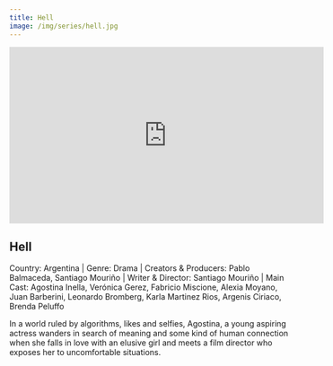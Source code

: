 ```yaml
---
title: Hell
image: /img/series/hell.jpg
---
```

<iframe width="560" height="315" src="https://player.vimeo.com/video/668658865?h=9e05ecd73b" frameborder="0" allow="accelerometer; autoplay; encrypted-media; gyroscope; picture-in-picture" allowfullscreen></iframe>

## Hell
Country: Argentina | Genre: Drama | Creators & Producers: Pablo Balmaceda, Santiago Mouriño | Writer & Director: Santiago Mouriño | Main Cast: Agostina Inella, Verónica Gerez, Fabricio Miscione, Alexia Moyano, Juan Barberini, Leonardo Bromberg, Karla Martinez Rios, Argenis Ciriaco, Brenda Peluffo

In a world ruled by algorithms, likes and selfies, Agostina, a young aspiring actress wanders in search of meaning and some kind of human connection when she falls in love with an elusive girl and meets a film director who exposes her to uncomfortable situations.
